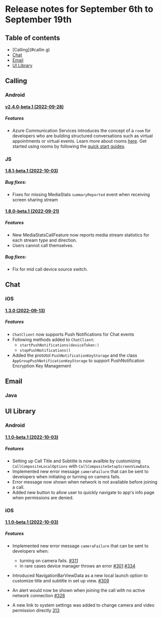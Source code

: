 # Release notes for September 6th to September 19th

## Table of contents

* [Calling](#callin g)
* [Chat](#chat)
* [Email](#email)
* [UI Library](#ui-library)

## Calling

### Android
#### [v2.4.0-beta.1 (2022-09-28)](https://github.com/Azure/Communication/blob/master/releasenotes/acs-calling-android-sdk-release-notes.md#v240-beta1-2022-09-28)
##### Features
- Azure Communication Services introduces the concept of a `room` for developers who are building structured conversations such as virtual appointments or virtual events. Learn more about rooms [here](https://learn.microsoft.com/azure/communication-services/concepts/rooms/room-concept). Get started using rooms by following the [quick start guides](https://learn.microsoft.com/azure/communication-services/quickstarts/rooms/get-started-rooms).

### JS
#### [1.8.1-beta.1 (2022-10-03)](https://github.com/Azure/Communication/blob/master/releasenotes/acs-javascript-calling-library-release-notes.md#181-beta1-2022-10-03)
##### Bug fixes:
- Fixes for missing MediaStats `summaryReported` event when receiving screen sharing stream

#### [1.8.0-beta.1 (2022-09-21)](https://github.com/Azure/Communication/blob/master/releasenotes/acs-javascript-calling-library-release-notes.md#180-beta1-2022-09-21)
##### Features
- New MediaStatsCallFeature now reports media stream statistics for each stream type and direction.
- Users cannot call themselves.

##### Bug fixes:
- Fix for mid call device source switch.

## Chat

### iOS
#### [1.3.0 (2022-09-13)](https://github.com/Azure/azure-sdk-for-ios/blob/main/sdk/communication/AzureCommunicationChat/CHANGELOG.md#130-2022-09-13)
##### Features
- `ChatClient` now supports Push Notifications for Chat events
- Following methods added to `ChatClient`:
  - `startPushNotifications(deviceToken:)`
  - `stopPushNotifications()`
- Added the prototol `PushNotificationKeyStorage` and the class `AppGroupPushNotificationKeyStorage` to support PushNotification Encryption Key Management

## Email

### Java
#### []()

## UI Library

### Android
#### [1.1.0-beta.1 (2022-10-03)](https://github.com/Azure/communication-ui-library-android/blob/release/calling-v1.1.0-beta.1/docs/CHANGELOG_UI_CALLING.md#110-beta1-2022-10-03)

##### Features
- Setting up Call Title and Subtitle is now availble by customizing `CallCompositeLocalOptions` with `CallCompositeSetupScreenViewData`.
- Implemented new error message `cameraFailure` that can be sent to developers when initiating or turning on camera fails.
- Error message now shown when network is not available before joining a call.
- Added new button to allow user to quickly navigate to app's info page when permissions are denied.

### iOS
#### [1.1.0-beta.1 (2022-10-03)](https://github.com/Azure/communication-ui-library-ios/blob/release/AzureCommunicationUI_1.1.0-beta.1/AzureCommunicationUI/sdk/AzureCommunicationUICalling/CHANGELOG.md#110-beta1-2022-10-03)

##### Features
- Implemented new error message `cameraFailure` that can be sent to developers when:
    - turning on camera fails. [#311](https://github.com/Azure/communication-ui-library-ios/pull/311)
    - in rare cases device manager throws an error [#301](https://github.com/Azure/communication-ui-library-ios/pull/301) [#334](https://github.com/Azure/communication-ui-library-ios/pull/334)
    
- Introduced NavigationBarViewData as a new local launch option to customize title and subtitle in set up view. [#309](https://github.com/Azure/communication-ui-library-ios/pull/309)
- An alert would now be shown when joining the call with no active network connection [#328](https://github.com/Azure/communication-ui-library-ios/pull/328)
- A new link to system settings was added to change camera and video permission directly [313](https://github.com/Azure/communication-ui-library-ios/pull/313)

